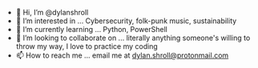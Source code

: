 - 👋 Hi, I’m @dylanshroll
- 👀 I’m interested in ... Cybersecurity, folk-punk music, sustainability
- 🌱 I’m currently learning ... Python, PowerShell
- 💞️ I’m looking to collaborate on ... literally anything someone's willing to throw my way, I love to practice my coding
- 📫 How to reach me ... email me at dylan.shroll@protonmail.com

<!---
dylanshroll/dylanshroll is a ✨ special ✨ repository because its `README.md` (this file) appears on your GitHub profile.
You can click the Preview link to take a look at your changes.
--->
